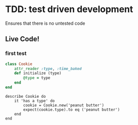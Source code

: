 # TDD: test driven development
Ensures that there is no untested code

## Live Code!

### first test	

```ruby
class Cookie
	attr_reader :type, :time_baked
	def initialize (type)
		@type = type
	end
end
```

```
describe Cookie do
	it 'has a type' do
		cookie = Cookie.new('peanut butter')
		expect(cookie.type).to eq ('peanut butter')
	end
end
```


